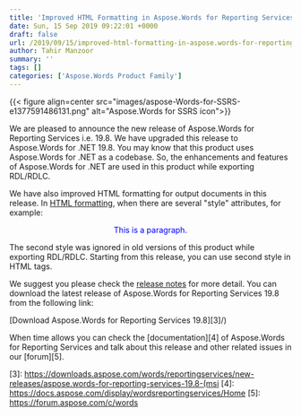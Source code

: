 ```yaml
---
title: 'Improved HTML Formatting in Aspose.Words for Reporting Services 19.8'
date: Sun, 15 Sep 2019 09:22:01 +0000
draft: false
url: /2019/09/15/improved-html-formatting-in-aspose.words-for-reporting-services-19.8/
author: Tahir Manzoor
summary: ''
tags: []
categories: ['Aspose.Words Product Family']
---
```




{{< figure align=center src="images/aspose-Words-for-SSRS-e1377591486131.png" alt="Aspose.Words for SSRS icon">}}


We are pleased to announce the new release of Aspose.Words for Reporting Services i.e. 19.8. We have upgraded this release to Aspose.Words for .NET 19.8. You may know that this product uses Aspose.Words for .NET as a codebase. So, the enhancements and features of Aspose.Words for .NET are used in this product while exporting RDL/RDLC.

We have also improved HTML formatting for output documents in this release. In [HTML formatting][1], when there are several "style" attributes, for example:

<p style="color:blue;text-align:center" style="font-style:italic">This is a paragraph.

The second style was ignored in old versions of this product while exporting RDL/RDLC. Starting from this release, you can use second style in HTML tags.

We suggest you please check the [release notes][2] for more detail. You can download the latest release of Aspose.Words for Reporting Services 19.8 from the following link:

[Download Aspose.Words for Reporting Services 19.8][3]/)

When time allows you can check the [documentation][4] of Aspose.Words for Reporting Services and talk about this release and other related issues in our [forum][5].




[1]: https://docs.aspose.com/display/wordsreportingservices/HTML+Formatting
[2]: https://docs.aspose.com/display/wordsreportingservices/Aspose.Words+for+Reporting+Services+19.8+Release+Notes
[3]: https://downloads.aspose.com/words/reportingservices/new-releases/aspose.words-for-reporting-services-19.8-(msi
[4]: https://docs.aspose.com/display/wordsreportingservices/Home
[5]: https://forum.aspose.com/c/words




